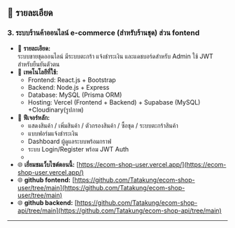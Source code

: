 ## 📂 รายละเอียด  
### 3. ระบบร้านค้าออนไลน์ e-commerce (สำหรับร้านชุด)   ส่วน fontend
- 📄 **รายละเอียด:**  
  ระบบขายชุดออนไลน์ มีระบบตะกร้า แจ้งชำระเงิน และแดชบอร์ดสำหรับ Admin ใช้ JWT สำหรับยืนยันตัวตน
- 🧰 **เทคโนโลยีที่ใช้:**  
  - Frontend: React.js + Bootstrap  
  - Backend: Node.js + Express  
  - Database: MySQL (Prisma ORM)  
  - Hosting: Vercel (Frontend + Backend) + Supabase (MySQL) +Cloudinary(รูปภาพ)
- 🧩 **ฟีเจอร์หลัก:**  
  - แสดงสินค้า / เพิ่มสินค้า / ตัวกรองสินค้า / ซื้อชุด / ระบบตะกร้าสินค้า  
  - แบบฟอร์มแจ้งชำระเงิน
  - Dashboard ผู้ดูแลระบบพร้อมกราฟ  
  - ระบบ Login/Register พร้อม JWT Auth
  - 
- 🌐 **เยี่ยมชมเว็บไซต์ตอนนี้:** [https://ecom-shop-user.vercel.app/](https://ecom-shop-user.vercel.app/)
- 🌐 **github fontend:** [https://github.com/Tatakung/ecom-shop-user/tree/main](https://github.com/Tatakung/ecom-shop-user/tree/main)
- 🌐 **github backend:** [https://github.com/Tatakung/ecom-shop-api/tree/main](https://github.com/Tatakung/ecom-shop-api/tree/main)

---


